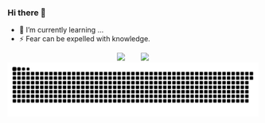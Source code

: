 ### Hi there 👋
- 🌱 I’m currently learning ...
- ⚡ Fear can be expelled with knowledge.

<div align="center">
  <span>  </span>
<!--   ![wild-sky's GitHub stats](https://github-readme-stats.vercel.app/api?username=wild-sky&show_icons=true) -->
  <img height="170px" src="https://github-readme-stats.vercel.app/api?username=wild-sky&theme=buefy&show_icons=true" />
  <span>  </span><img height="170px" src="https://github-readme-stats.vercel.app/api/top-langs/?username=wild-sky&layout=compact&langs_count=8" />
  <span>  </span>
</div>
<!-- <div align="center">
    <img  src="https://github-readme-streak-stats.herokuapp.com/?user=wild-sky&theme=vue" />
</div> -->
<!-- 
<div align="center">
    <img src="https://activity-graph.herokuapp.com/graph?username=wild-sky&theme=minimal" />
</div> -->

<div align="center"><img src="https://raw.githubusercontent.com/wild-sky/wild-sky/output/github-contribution-grid-snake.svg" ></div>

<!--
**wild-sky/wild-sky** is a ✨ _special_ ✨ repository because its `README.md` (this file) appears on your GitHub profile.

Here are some ideas to get you started:

- 🔭 I’m currently working on ...
- 🌱 I’m currently learning ...
- 👯 I’m looking to collaborate on ...
- 🤔 I’m looking for help with ...
- 💬 Ask me about ...
- 📫 How to reach me: ...
- 😄 Pronouns: ...
- ⚡ Fun fact: ...
-->
